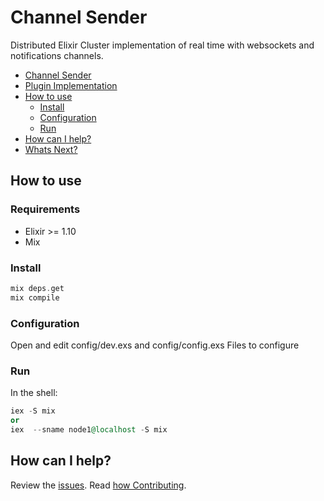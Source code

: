 # Channel Sender

Distributed Elixir Cluster implementation of real time with websockets and notifications channels.


- [Channel Sender](#channel-sender)
- [Plugin Implementation](#plugin-implementation)
- [How to use](#how-to-use)
  - [Install](#install)
  - [Configuration](#configuration)
  - [Run](#run)
- [How can I help?](#how-can-i-help)
- [Whats Next?](#whats-next)

## How to use

### Requirements

- Elixir >= 1.10
- Mix

### Install
```elixir
mix deps.get
mix compile
```
### Configuration

Open and edit config/dev.exs and config/config.exs Files to configure

### Run
In the shell:
```elixir
iex -S mix 
or
iex  --sname node1@localhost -S mix
```

## How can I help?

Review the [issues](https://github.com/bancolombia/async-dataflow-channel-sender/issues). Read [how Contributing](https://github.com/bancolombia/async-dataflow-channel-sender/wiki/Contributing).